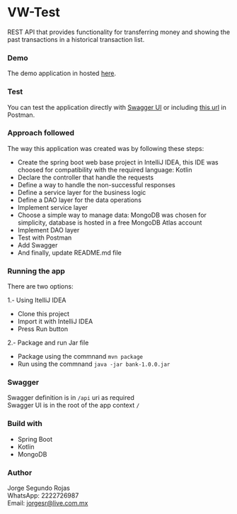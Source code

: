 # VW-Test
REST API that provides functionality for transferring money and
showing the past transactions in a historical transaction list.

### Demo
The demo application in hosted [here](http://45.79.149.154:8080). 

### Test
You can test the application directly with [Swagger UI](http://45.79.149.154:8080) or including [this url]([here](https://www.getpostman.com/collections/bd567c9bc5d69efe4121)) in Postman.

### Approach followed

The way this application was created was by following these steps:

* Create the spring boot web base project in IntelliJ IDEA, this IDE was choosed for compatibility with the required language: Kotlin 
* Declare the controller that handle the requests
* Define a way to handle the non-successful responses
* Define a service layer for the business logic
* Define a DAO layer for the data operations
* Implement service layer
* Choose a simple way to manage data: MongoDB was chosen for simplicity, database is hosted in a free MongoDB Atlas account
* Implement DAO layer
* Test with Postman
* Add Swagger
* And finally, update README.md file
 

### Running the app

There are two options:

1.- Using ItelliJ IDEA
* Clone this project 
* Import it with IntelliJ IDEA
* Press Run button

2.- Package and run Jar file
* Package using the commnand `mvn package` 
* Run using the commnand `java -jar bank-1.0.0.jar`
  

### Swagger
Swagger definition is in `/api` uri as required  
Swagger UI is in the root of the app context `/`

### Build with

* Spring Boot
* Kotlin
* MongoDB

### Author
Jorge Segundo Rojas  
WhatsApp: 2222726987  
Email: jorgesr@live.com.mx    